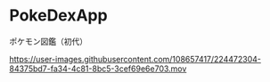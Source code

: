 # PokeDexApp
ポケモン図鑑（初代）

https://user-images.githubusercontent.com/108657417/224472304-84375bd7-fa34-4c81-8bc5-3cef69e6e703.mov


